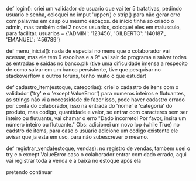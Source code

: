 def login():
  criei um validador de usuario que vai ter 5 tratativas, pedindo usuario e senha, coloquei no imput 'upper() e strip() para não gerar erro com palavras em casp ou mesmo espaços.
  de inicio tinha so criado o admin, mas também criei 2 novos usuarios, coloquei eles em maiusculo, para facilitar. usuarios = {'ADMIN': '123456', 'GILBERTO': '140187', 'EMANUEL': '456789'}


def menu_inicial():
  nada de especial no menu que o colaborador vai acessar, mas ele tem 9 escolhas e a 9° vai sair do programa e salvar todas as entradas e saidas no banco.plk 
  (tive uma dificuldade imensa a respeoito de como salvar em um banco persistente, tive que pesquisar no stackoverflow e outros foruns, tenho muito o que estudar)


def cadastro_item(estoque, categorias):
  criei o cadastro de itens com o validador ('try' e o 'except ValueError') para numeros inteiros e flutuantes, as strings não vi a necessidade de fazer isso, 
  pode haver cadastro errado por conta do colaborador, isso na entrada do 'nome' e 'categoria' do produto, mas codigo, quantidade e valor, se entrar com 
  caracteres sem ser inteiro ou flutuante, vai chamar o erro "Dado incorreto! Por favor, insira um número inteiro ou flutuante."
  Obs: adicionei um novo lop (while True) no cadstro de items, para caso o usúario adicione um codigo existente ele avisar que ja esta em uso, para não subescrever o mesmo.


def registrar_venda(estoque, vendas):
  no registro de vendas, tambem usei o try e o except ValueError caso o colaborador entrar com dado errado, aqui vai registrar toda a venda e a baixa no estoque após ela

pretendo continuar

  
  
